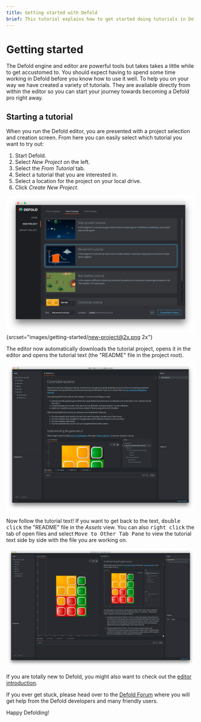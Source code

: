 ```yaml
---
title: Getting started with Defold
brief: This tutorial explains how to get started doing tutorials in Defold.
---
```


# Getting started

The Defold engine and editor are powerful tools but takes takes a little while to get accustomed to. You should expect having to spend some time working in Defold before you know how to use it well. To help you on your way we have created a variety of tutorials. They are available directly from within the editor so you can start your journey towards becoming a Defold pro right away.

## Starting a tutorial

When you run the Defold editor, you are presented with a project selection and creation screen. From here you can easily select which tutorial you want to try out:

1. Start Defold.
2. Select *New Project* on the left.
3. Select the *From Tutorial* tab.
4. Select a tutorial that you are interested in.
5. Select a location for the project on your local drive.
6. Click *Create New Project*.

![create project](images/getting-started/new-project.png){srcset="images/getting-started/new-project@2x.png 2x"}

The editor now automatically downloads the tutorial project, opens it in the editor and opens the tutorial text (the "README" file in the project root).

![tutorial text](images/getting-started/tutorial-text.png)

Now follow the tutorial text! If you want to get back to the text, <kbd>double click</kbd> the "README" file in the *Assets* view. You can also <kbd>right click</kbd> the tab of open files and select <kbd>Move to Other Tab Pane</kbd> to view the tutorial text side by side with the file you are working on.

![side by side](images/getting-started/side-by-side.png)

If you are totally new to Defold, you might also want to check out the [editor introduction](/manuals/editor).

If you ever get stuck, please head over to the [Defold Forum](//forum.defold.com) where you will get help from the Defold developers and many friendly users.

Happy Defolding!
